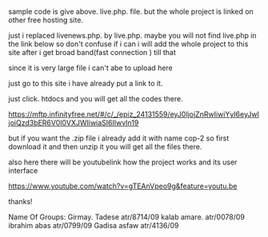 sample code is give above.  live.php.  file.  but the whole project is linked on other free hosting site.

just i replaced livenews.php.  by live.php.  maybe you will not find live.php in the link below so don't confuse if i can 
i will add the whole project to this site after i get broad band(fast connection ) till that 

since it is very large file i can't abe to upload here 

just go to this site i have already put a link to it. 

just click. htdocs and you will get all the codes there.


https://mftp.infinityfree.net/#/c/_/epiz_24131559/eyJ0IjoiZnRwIiwiYyI6eyJwIjoiQzd3bER6V0l0VXJWIiwiaSI6IlwvIn19

but if you want the .zip file i already add it with name cop-2 so first download it and then unzip it you will get all the files there. 


also here there will be youtubelink how the project works and its user interface


https://www.youtube.com/watch?v=gTEAnVpeo9g&feature=youtu.be

thanks!




Name Of Groups:
Girmay. Tadese atr/8714/09
kalab amare. atr/0078/09
ibrahim abas atr/0799/09
Gadisa asfaw atr/4136/09
